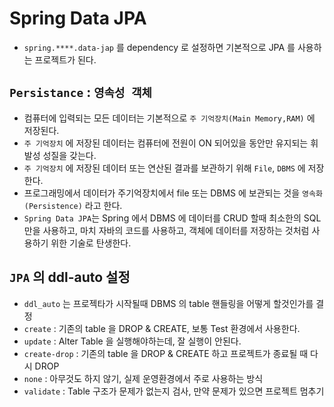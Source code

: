 # Spring Data JPA
- `spring.****.data-jap` 를 dependency 로 설정하면 기본적으로 JPA 를 사용하는 프로젝트가 된다.

## `Persistance` : `영속성 객체`
- 컴퓨터에 입력되는 모든 데이터는 기본적으로 `주 기억장치(Main Memory,RAM)` 에 저장된다.
- `주 기억장치` 에 저장된 데이터는 컴퓨터에 전원이 ON 되어있을 동안만 유지되는 휘발성 성질을 갖는다.
- `주 기억장치` 에 저장된 데이터 또는 연산된 결과를 보관하기 위해 `File`, `DBMS` 에 저장한다.
- 프로그래밍에서 데이터가 주기억장치에서 file 또는 DBMS 에 보관되는 것을 `영속화(Persistence)` 라고 한다.
- `Spring Data JPA`는 Spring 에서 DBMS 에 데이터를 CRUD 할때 최소한의 SQL 만을 사용하고, 마치 자바의 코드를 사용하고, 객체에 데이터를 저장하는 것처럼 사용하기 위한 기술로 탄생한다.

## `JPA` 의 ddl-auto 설정
- `ddl_auto` 는 프로젝타가 시작될때 DBMS 의 table 핸들링을 어떻게 할것인가를 결정
- `create` : 기존의 table 을 DROP & CREATE, 보통 Test 환경에서 사용한다.
- `update` : Alter Table 을 실행해야하는데, 잘 실행이 안된다.
- `create-drop` : 기존의 table 을 DROP & CREATE 하고 프로젝트가 종료될 때 다시 DROP
- `none` : 아무것도 하지 않기, 실제 운영환경에서 주로 사용하는 방식
- `validate` : Table 구조가 문제가 없는지 검사, 만약 문제가 있으면 프로젝트 멈추기